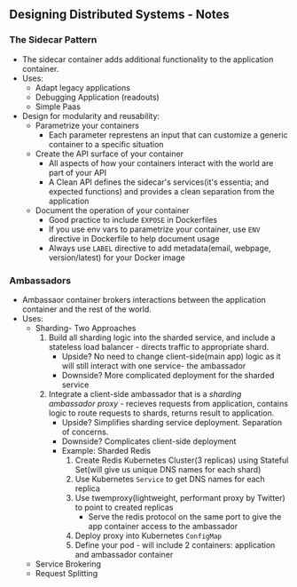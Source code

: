 ## Designing Distributed Systems - Notes

### The Sidecar Pattern
 - The sidecar container adds additional functionality to the application container.
 - Uses: 
    - Adapt legacy applications
    - Debugging Application (readouts)
    - Simple Paas
  - Design for modularity and reusability:
    - Parametrize your containers
      - Each parameter represtens an input that can customize a generic container to a specific situation
    - Create the API surface of your container
      - All aspects of how your containers interact with the world are part of your API
      - A Clean API defines the sidecar's services(it's essentia; and expected functions) and provides a clean separation from the application
    - Document the operation of your container
      - Good practice to include ```EXPOSE``` in Dockerfiles
      - If you use env vars to parametrize your container, use ```ENV``` directive in Dockerfile to help document usage
      - Always use ```LABEL``` directive to add metadata(email, webpage, version/latest) for your Docker image
      
### Ambassadors
  - Ambassaor container brokers interactions between the application container and the rest of the world.
  - Uses:
    - Sharding- Two Approaches
      1. Build all sharding logic into the sharded service, and include a stateless load balancer - directs traffic to appropriate shard. 
         - Upside? No need to change client-side(main app) logic as it will still interact with one service- the ambassador
         - Downside? More complicated deployment for the sharded service
      2. Integrate a client-side ambassador that is a *sharding ambassador proxy* - recieves requests from application, contains logic to route requests to shards, returns result to application.
         - Upside? Simplifies sharding service deployment. Separation of concerns.
         - Downside? Complicates client-side deployment
         - Example: Sharded Redis
           1. Create Redis Kubernetes Cluster(3 replicas) using Stateful Set(will give us unique DNS names for each shard)
           2. Use Kubernetes ```Service``` to get DNS names for each replica
           3. Use twemproxy(lightweight, performant proxy by Twitter) to point to created replicas
              - Serve the redis protocol on the same port to give the app container access to the ambassador
           4. Deploy proxy into Kubernetes ```ConfigMap```
           5. Define your pod - will include 2 containers: application and ambassador container
     - Service Brokering
     - Request Splitting
